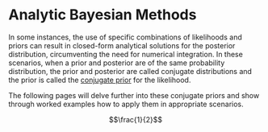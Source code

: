 # Analytic Bayesian Methods

In some instances, the use of specific combinations of likelihoods and priors
can result in closed-form analytical solutions for the posterior distribution,
circumventing the need for numerical integration. In these scenarios, when a
prior and posterior are of the same probability distribution, the prior and
posterior are called conjugate distributions and the prior is called the
[conjugate prior](https://en.wikipedia.org/wiki/Conjugate_prior) for the
likelihood.

The following pages will delve further into these conjugate priors and show
through worked examples how to apply them in appropriate scenarios.

$$\frac{1}{2}$$
